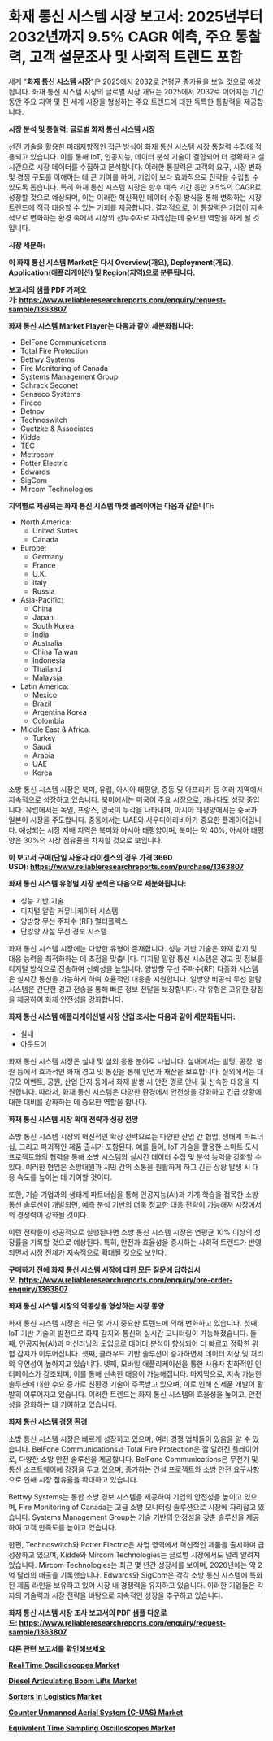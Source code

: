 <p><h1>화재 통신 시스템 시장 보고서: 2025년부터 2032년까지 9.5% CAGR 예측, 주요 통찰력, 고객 설문조사 및 사회적 트렌드 포함</h1></p><p>세계 "<strong><a href="https://www.reliableresearchreports.com/global-fire-communication-system-market-r1363807?utm_campaign=106&utm_medium=8&utm_source=Github&utm_content=ia&utm_term=01032025&utm_id=fire-communication-system">화재 통신 시스템&nbsp;</a></strong><strong>시장</strong>"은 2025에서 2032로 연평균 증가율을 보일 것으로 예상됩니다. 화재 통신 시스템 시장의 글로벌 시장 개요는 2025에서 2032로 이어지는 기간 동안 주요 지역 및 전 세계 시장을 형성하는 주요 트렌드에 대한 독특한 통찰력을 제공합니다.</p>
<p><strong>시장 분석 및 통찰력: 글로벌 화재 통신 시스템 시장</strong></p>
<p><p>선진 기술을 활용한 미래지향적인 접근 방식이 화재 통신 시스템 시장 통찰력 수집에 적용되고 있습니다. 이를 통해 IoT, 인공지능, 데이터 분석 기술이 결합되어 더 정확하고 실시간으로 시장 데이터를 수집하고 분석합니다. 이러한 통찰력은 고객의 요구, 시장 변화 및 경쟁 구도를 이해하는 데 큰 기여를 하며, 기업이 보다 효과적으로 전략을 수립할 수 있도록 돕습니다. 특히 화재 통신 시스템 시장은 향후 예측 기간 동안 9.5%의 CAGR로 성장할 것으로 예상되며, 이는 이러한 혁신적인 데이터 수집 방식을 통해 변화하는 시장 트렌드에 적극 대응할 수 있는 기회를 제공합니다. 결과적으로, 이 통찰력은 기업이 지속적으로 변화하는 환경 속에서 시장의 선두주자로 자리잡는데 중요한 역할을 하게 될 것입니다.</p><a href="%7CAUTHORITHY_DOMAIN_URL%7C?utm_campaign=106&utm_medium=8&utm_source=Github&utm_content=ia&utm_term=01032025&utm_id=fire-communication-system"></a></p>
<p><strong>시장 세분화:</strong></p>
<p><strong>이 화재 통신 시스템 Market은 다시 Overview(개요), Deployment(개요), Application(애플리케이션) 및 Region(지역)으로 분류됩니다.</strong></p>
<p><strong>보고서의 샘플 PDF 가져오기:&nbsp;<a href="https://www.reliableresearchreports.com/enquiry/request-sample/1363807?utm_campaign=106&utm_medium=8&utm_source=Github&utm_content=ia&utm_term=01032025&utm_id=fire-communication-system">https://www.reliableresearchreports.com/enquiry/request-sample/1363807</a></strong><strong></strong></p>
<p><strong>화재 통신 시스템 Market Player는 다음과 같이 세분화됩니다:</strong></p>
<p><ul><li>BelFone Communications</li><li>Total Fire Protection</li><li>Bettwy Systems</li><li>Fire Monitoring of Canada</li><li>Systems Management Group</li><li>Schrack Seconet</li><li>Senseco Systems</li><li>Fireco</li><li>Detnov</li><li>Technoswitch</li><li>Guetzke & Associates</li><li>Kidde</li><li>TEC</li><li>Metrocom</li><li>Potter Electric</li><li>Edwards</li><li>SigCom</li><li>Mircom Technologies</li></ul></p>
<p><strong>지역별로 제공되는 화재 통신 시스템 마켓 플레이어는 다음과 같습니다:</strong></p>
<p><ul>
    <li>
        North America:
        <ul>
            <li>United States</li>
            <li>Canada</li>
        </ul>
    </li>
    <li>
        Europe:
        <ul>
            <li>Germany</li>
            <li>France</li>
            <li>U.K.</li>
            <li>Italy</li>
            <li>Russia</li>
        </ul>
    </li>
    <li>
        Asia-Pacific:
        <ul>
            <li>China</li>
            <li>Japan</li>
            <li>South Korea</li>
            <li>India</li>
            <li>Australia</li>
            <li>China Taiwan</li>
            <li>Indonesia</li>
            <li>Thailand</li>
            <li>Malaysia</li>
        </ul>
    </li>
    <li>
        Latin America:
        <ul>
            <li>Mexico</li>
            <li>Brazil</li>
            <li>Argentina Korea</li>
            <li>Colombia</li>
        </ul>
    </li>
    <li>
        Middle East & Africa:
        <ul>
            <li>Turkey</li>
            <li>Saudi</li>
            <li>Arabia</li>
            <li>UAE</li>
            <li>Korea</li>
        </ul>
    </li>
    </ul></p>
<p><p>소방 통신 시스템 시장은 북미, 유럽, 아시아 태평양, 중동 및 아프리카 등 여러 지역에서 지속적으로 성장하고 있습니다. 북미에서는 미국이 주요 시장으로, 캐나다도 성장 중입니다. 유럽에서는 독일, 프랑스, 영국이 두각을 나타내며, 아시아 태평양에서는 중국과 일본이 시장을 주도합니다. 중동에서는 UAE와 사우디아라비아가 중요한 플레이어입니다. 예상되는 시장 지배 지역은 북미와 아시아 태평양이며, 북미는 약 40%, 아시아 태평양은 30%의 시장 점유율을 차지할 것으로 보입니다.</p></p>
<p><strong>이 보고서 구매(단일 사용자 라이센스의 경우 가격 3660 USD):&nbsp;<a href="https://www.reliableresearchreports.com/purchase/1363807?utm_campaign=106&utm_medium=8&utm_source=Github&utm_content=ia&utm_term=01032025&utm_id=fire-communication-system">https://www.reliableresearchreports.com/purchase/1363807</a></strong></p>
<p><strong>화재 통신 시스템 유형별 시장 분석은 다음으로 세분화됩니다:</strong></p>
<p><ul><li>성능 기반 기술</li><li>디지털 알람 커뮤니케이터 시스템</li><li>양방향 무선 주파수 (RF) 멀티플렉스</li><li>단방향 사설 무선 경보 시스템</li></ul></p>
<p><p>화재 통신 시스템 시장에는 다양한 유형이 존재합니다. 성능 기반 기술은 화재 감지 및 대응 능력을 최적화하는 데 초점을 맞춥니다. 디지털 알람 통신 시스템은 경고 및 정보를 디지털 방식으로 전송하여 신뢰성을 높입니다. 양방향 무선 주파수(RF) 다중화 시스템은 실시간 통신을 가능하게 하여 효율적인 대응을 지원합니다. 일방향 비공식 무선 알람 시스템은 간단한 경고 전송을 통해 빠른 정보 전달을 보장합니다. 각 유형은 고유한 장점을 제공하여 화재 안전성을 강화합니다.</p></p>
<p><strong>화재 통신 시스템 애플리케이션별 시장 산업 조사는 다음과 같이 세분화됩니다:</strong></p>
<p><ul><li>실내</li><li>아웃도어</li></ul></p>
<p><p>화재 통신 시스템 시장은 실내 및 실외 응용 분야로 나뉩니다. 실내에서는 빌딩, 공장, 병원 등에서 효과적인 화재 경고 및 통신을 통해 인명과 재산을 보호합니다. 실외에서는 대규모 이벤트, 공원, 산업 단지 등에서 화재 발생 시 안전 경로 안내 및 신속한 대응을 지원합니다. 따라서, 화재 통신 시스템은 다양한 환경에서 안전성을 강화하고 긴급 상황에 대한 대비를 강화하는 데 중요한 역할을 합니다.</p></p>
<p><strong>화재 통신 시스템 시장 확대 전략과 성장 전망</strong></p>
<p><p>소방 통신 시스템 시장의 혁신적인 확장 전략으로는 다양한 산업 간 협업, 생태계 파트너십, 그리고 파괴적인 제품 출시가 포함된다. 예를 들어, IoT 기술을 활용한 스마트 도시 프로젝트와의 협력을 통해 소방 시스템의 실시간 데이터 수집 및 분석 능력을 강화할 수 있다. 이러한 협업은 소방대원과 시민 간의 소통을 원활하게 하고 긴급 상황 발생 시 대응 속도를 높이는 데 기여할 것이다. </p><p>또한, 기술 기업과의 생태계 파트너십을 통해 인공지능(AI)과 기계 학습을 접목한 소방 통신 솔루션이 개발되면, 예측 분석 기반의 더욱 정교한 대응 전략이 가능해져 시장에서의 경쟁력이 강화될 것이다. </p><p>이런 전략들이 성공적으로 실행된다면 소방 통신 시스템 시장은 연평균 10% 이상의 성장률을 기록할 것으로 예상된다. 특히, 안전과 효율성을 중시하는 사회적 트렌드가 반영되면서 시장 전체가 지속적으로 확대될 것으로 보인다.</p></p>
<p><strong>구매하기 전에 화재 통신 시스템 시장에 대한 모든 질문에 답하십시오.&nbsp;<a href="https://www.reliableresearchreports.com/enquiry/pre-order-enquiry/1363807?utm_campaign=106&utm_medium=8&utm_source=Github&utm_content=ia&utm_term=01032025&utm_id=fire-communication-system">https://www.reliableresearchreports.com/enquiry/pre-order-enquiry/1363807</a></strong><strong></strong></p>
<p><strong>화재 통신 시스템 시장의 역동성을 형성하는 시장 동향</strong></p>
<p><p>화재 통신 시스템 시장은 최근 몇 가지 중요한 트렌드에 의해 변화하고 있습니다. 첫째, IoT 기반 기술의 발전으로 화재 감지와 통신의 실시간 모니터링이 가능해졌습니다. 둘째, 인공지능(AI)과 머신러닝의 도입으로 데이터 분석이 향상되어 더 빠르고 정확한 위험 감지가 이루어집니다. 셋째, 클라우드 기반 솔루션이 증가하면서 데이터 저장 및 처리의 유연성이 높아지고 있습니다. 넷째, 모바일 애플리케이션을 통한 사용자 친화적인 인터페이스가 강조되며, 이를 통해 신속한 대응이 가능해집니다. 마지막으로, 지속 가능한 솔루션에 대한 수요 증가로 친환경 기술이 주목받고 있으며, 이로 인해 신제품 개발이 활발히 이루어지고 있습니다. 이러한 트렌드는 화재 통신 시스템의 효율성을 높이고, 안전성을 강화하는 데 기여하고 있습니다.</p></p>
<p><strong>화재 통신 시스템 경쟁 환경</strong></p>
<p><p>소방 통신 시스템 시장은 빠르게 성장하고 있으며, 여러 경쟁 업체들이 있음을 알 수 있습니다. BelFone Communications과 Total Fire Protection은 잘 알려진 플레이어로, 다양한 소방 안전 솔루션을 제공합니다. BelFone Communications은 무전기 및 통신 소프트웨어에 강점을 두고 있으며, 증가하는 건설 프로젝트와 소방 안전 요구사항으로 인해 시장 점유율을 확대하고 있습니다.</p><p>Bettwy Systems는 통합 소방 경보 시스템을 제공하여 기업의 안전성을 높이고 있으며, Fire Monitoring of Canada는 고급 소방 모니터링 솔루션으로 시장에 자리잡고 있습니다. Systems Management Group는 기술 기반의 안정성을 갖춘 솔루션을 제공하여 고객 만족도를 높이고 있습니다.</p><p>한편, Technoswitch와 Potter Electric은 사업 영역에서 혁신적인 제품을 출시하며 급성장하고 있으며, Kidde와 Mircom Technologies는 글로벌 시장에서도 널리 알려져 있습니다. Mircom Technologies는 최근 몇 년간 성장세를 보이며, 2020년에는 약 2억 달러의 매출을 기록했습니다. Edwards와 SigCom은 각각 소방 통신 시스템에 특화된 제품 라인을 보유하고 있어 시장 내 경쟁력을 유지하고 있습니다. 이러한 기업들은 각자의 기술력과 시장 전략을 바탕으로 지속적인 성장을 추구하고 있습니다.</p></p>
<p><strong>화재 통신 시스템 시장 조사 보고서의 PDF 샘플 다운로드:&nbsp;<a href="https://www.reliableresearchreports.com/enquiry/request-sample/1363807?utm_campaign=106&utm_medium=8&utm_source=Github&utm_content=ia&utm_term=01032025&utm_id=fire-communication-system">https://www.reliableresearchreports.com/enquiry/request-sample/1363807</a></strong></p>
<p><strong></strong></p>
<p><strong></strong></p>
<p><strong></strong></p>
<p><strong></strong></p>
<p><strong>다른 관련 보고서를 확인해보세요</strong></p>
<p><strong><p><a href="https://github.com/tsiteymargat/Market-Research-Report-List-1/blob/main/real-time-oscilloscopes-market.md?utm_campaign=106&utm_medium=8&utm_source=Github&utm_content=ia&utm_term=01032025&utm_id=fire-communication-system">Real Time Oscilloscopes Market</a></p><p><a href="https://github.com/zurubting/Market-Research-Report-List-1/blob/main/diesel-articulating-boom-lifts-market.md?utm_campaign=106&utm_medium=8&utm_source=Github&utm_content=ia&utm_term=01032025&utm_id=fire-communication-system">Diesel Articulating Boom Lifts Market</a></p><p><a href="https://github.com/duscarajlha/Market-Research-Report-List-1/blob/main/sorters-in-logistics-market.md?utm_campaign=106&utm_medium=8&utm_source=Github&utm_content=ia&utm_term=01032025&utm_id=fire-communication-system">Sorters in Logistics Market</a></p><p><a href="https://github.com/joshuagarcia509/Market-Research-Report-List-1/blob/main/counter-unmanned-aerial-system-c-uas-market.md?utm_campaign=106&utm_medium=8&utm_source=Github&utm_content=ia&utm_term=01032025&utm_id=fire-communication-system">Counter Unmanned Aerial System (C-UAS) Market</a></p><p><a href="https://github.com/ariyilmelzar/Market-Research-Report-List-1/blob/main/equivalent-time-sampling-oscilloscopes-market.md?utm_campaign=106&utm_medium=8&utm_source=Github&utm_content=ia&utm_term=01032025&utm_id=fire-communication-system">Equivalent Time Sampling Oscilloscopes Market</a></p></strong></p>